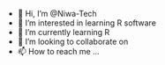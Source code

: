 - 👋 Hi, I’m @Niwa-Tech 
- 👀 I’m interested in learning R software
- 🌱 I’m currently learning R
- 💞️ I’m looking to collaborate on 
- 📫 How to reach me ...

<!---
Niwa-Tech/Niwa-Tech is a ✨ special ✨ repository because its `README.md` (this file) appears on your GitHub profile.
You can click the Preview link to take a look at your changes.
--->
